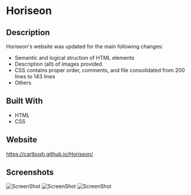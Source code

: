 # Horiseon

## Description
Horiseon's website was updated for the main following changes:
* Semantic and logical struction of HTML elements
* Description (alt) of images provided
* CSS contains proper order, comments, and file consolidated from 200 lines to 143 lines
* Others

## Built With
* HTML
* CSS

## Website
https://carlbush.github.io/Horiseon/

## Screenshots

![ScreenShot](https://github.com/CarlBush/Horiseon/blob/main/assets/images/Website_screenshot1_ReadME.png)
![ScreenShot](https://github.com/CarlBush/Horiseon/blob/main/assets/images/Website_screenshot2_ReadME.png)
![ScreenShot](https://github.com/CarlBush/Horiseon/blob/main/assets/images/Website_screenshot3_ReadME.png)
